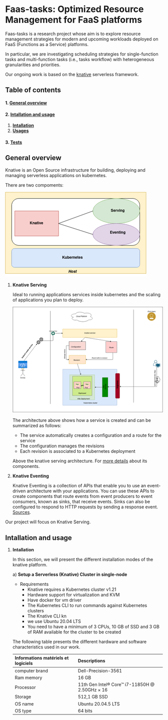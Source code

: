 # Faas-tasks: Optimized Resource Management for FaaS platforms

Faas-tasks is a research project whose aim is to explore resource management strategies for modern and upcoming workloads deployed on FaaS (Functions as a Service) platforms.

In particular, we are investigating scheduling strategies for single-function tasks and multi-function tasks (i.e., tasks workflow) with heterogeneous granularities and priorities.

Our ongoing work is based on the [knative](https://knative.dev/) serverless framework.
## Table of contents

#### **1. [General overview](#General-overview)**

#### **2. [Intallation and usage](#Installation-and-usage)**
        
1. **[Intallation](#installation)**
2. **[Usages](#usages)**

#### **3. [Tests](#tests)**

## General overview

Knative is an Open Source infrastructure for building, deploying and managing serverless applications on kubernetes. 

There are two compoments:

![knativearch](knative1.drawio.png)

1. **Knative Serving**

   Ideal to running applications services inside kubernetes and the scaling of applications you plan to deploy.

   ![serving-architecture](knativeServing-architecture.png)
   
   The architecture above shows how a service is created and can be summarized as follows:
   
    - The service automatically creates a configuration and a route for the service
    - The configuration manages the revisions
    - Each revision is associated to a Kubernetes deployment

   Above the knative serving architecture. For [more details](https://knative.dev/docs/concepts/) about its components.

2. **Knative Eventing**

   Knative Eventing is a collection of APIs that enable you to use an event-driven architecture with your applications. You can use these APIs to create components that route events from event producers to event consumers, known as sinks, that receive events. Sinks can also be configured to respond to HTTP requests by sending a response event. [Sources](https://knative.dev/docs/eventing/).

Our project will focus on Knative Serving.   

## Intallation and usage

1. **Intallation**

   In this section, we will present the different installation modes of the knative platform. 
   
   a) **Setup a Serverless (Knative) Cluster in single-node**
   
      * Requirements
        - Knative requires a Kubernetes cluster v1.21
        - Hardware support for virtualization and KVM
        - Have docker for vm driver 
        - The Kubernetes CLI to run commands against Kubernetes clusters
        - The Knative CLI kn
        - we use Ubuntu 20.04 LTS
        - You need to have a minimum of 3 CPUs, 10 GB of SSD  and 3 GB of RAM available for the cluster to be created
        
   The following table presents the different hardware and software characteristics used in our work.
       
     |Informations matériels et logiciels| Descriptions |
     |-----------------------------------|--------------| 
     |computer brand                     |Dell-Precision-3561|
     |Ram memory                       | 16 GB|
     |Processor                    | 11th Gen Intel® Core™ i7-11850H @ 2.50GHz × 16|
     |Storage                      | 512,1 GB SSD|
     |OS name       | Ubuntu 20.04.5 LTS|
     |OS type        | 64 bits|

